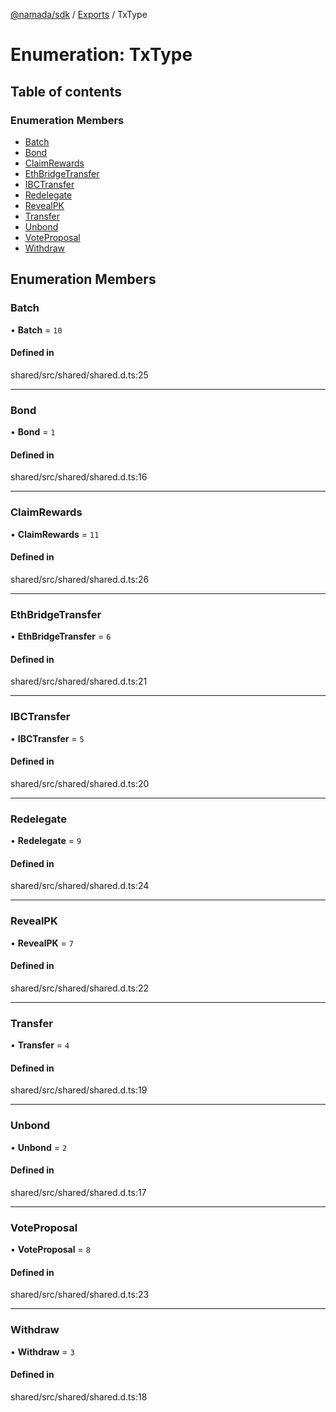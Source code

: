 [@namada/sdk](../README.md) / [Exports](../modules.md) / TxType

# Enumeration: TxType

## Table of contents

### Enumeration Members

- [Batch](TxType.md#batch)
- [Bond](TxType.md#bond)
- [ClaimRewards](TxType.md#claimrewards)
- [EthBridgeTransfer](TxType.md#ethbridgetransfer)
- [IBCTransfer](TxType.md#ibctransfer)
- [Redelegate](TxType.md#redelegate)
- [RevealPK](TxType.md#revealpk)
- [Transfer](TxType.md#transfer)
- [Unbond](TxType.md#unbond)
- [VoteProposal](TxType.md#voteproposal)
- [Withdraw](TxType.md#withdraw)

## Enumeration Members

### Batch

• **Batch** = ``10``

#### Defined in

shared/src/shared/shared.d.ts:25

___

### Bond

• **Bond** = ``1``

#### Defined in

shared/src/shared/shared.d.ts:16

___

### ClaimRewards

• **ClaimRewards** = ``11``

#### Defined in

shared/src/shared/shared.d.ts:26

___

### EthBridgeTransfer

• **EthBridgeTransfer** = ``6``

#### Defined in

shared/src/shared/shared.d.ts:21

___

### IBCTransfer

• **IBCTransfer** = ``5``

#### Defined in

shared/src/shared/shared.d.ts:20

___

### Redelegate

• **Redelegate** = ``9``

#### Defined in

shared/src/shared/shared.d.ts:24

___

### RevealPK

• **RevealPK** = ``7``

#### Defined in

shared/src/shared/shared.d.ts:22

___

### Transfer

• **Transfer** = ``4``

#### Defined in

shared/src/shared/shared.d.ts:19

___

### Unbond

• **Unbond** = ``2``

#### Defined in

shared/src/shared/shared.d.ts:17

___

### VoteProposal

• **VoteProposal** = ``8``

#### Defined in

shared/src/shared/shared.d.ts:23

___

### Withdraw

• **Withdraw** = ``3``

#### Defined in

shared/src/shared/shared.d.ts:18
